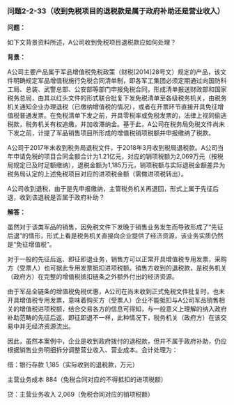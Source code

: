 ### 问题2-2-33（收到免税项目的退税款是属于政府补助还是营业收入）

**问题：**

如下文背景资料所述，A公司收到免税项目退税款应如何处理？

**背景：**

A公司主要产品属于军品增值税免税政策（财税[2014]28号文）规定的产品，该文件明确规定军品增值税施行免税合同清单制，即各军工集团必须定期通过向国防科工局、总装、武警总部、公安部等部门申报免税合同，形成清单报送财政部和国家税务总局，由其以红头文件的形式联合批复下发免税清单至各级税务机关，由税务机关通知企业办理退税（已缴纳增值税的情况），或者在开票环节直接开具免征增值税普通发票。在免税清单下发之前，开具零税率或免税发票的，法律上视同偷逃税款，税务机关有权追缴，并加收滞纳金。基于此，A公司在税务局免税文件尚未下发之前，计提了军品销售项目所形成的增值税销项税额并申报缴纳了税款。

A公司于2017年末收到税务局退税文件，于2018年3月收到税局退税款。A公司当年申请免税的项目合同金额合计为1.21亿元，对应的销项税额为2,069万元（按税局规定已及时足额缴纳），退税金额为1,185万元，销项税额与实际退税金额差异为税务局认定的上述免税项目对应的进项税金额（需做进项税转出）。

A公司收到退税，由于是先申报缴纳，主管税务机关再退回，形式上属于先征后退，收到该退税是否属于政府补助？

**解答：**

虽然对于该类军品的销售，因免税文件下发晚于销售业务发生而导致形成了“先征后退”的情形，形式上看是税务机关直接向企业提供了经济资源，该业务实质仍然是“免征增值税”。

对于一般的先征后返、即征即退业务，销售方可以正常开具增值税专用发票，采购方（受票人）也可据此专用发票抵扣进项税额。销售方收到的退税款，是税务机关（政府方）在完整的增值税抵扣链条之外额外付出的经济资源。

由于军品全链条的增值税免税优惠，A公司在尚未收到正式免税文件批复时，也未开具增值税专用发票，意味着购买方（受票人）企业不能抵扣与A公司军品销售相关的增值税进项税额，结合交易各方的信息可得知，与一般意义上理解的纳入政府补助范畴的先征后返、即征即退不一样，此种情况下，税务机关（政府方）在该交易中并无经济资源流出。

因此，虽然本案例中，企业是收到政府拨付的退税款，但并不属于政府补助，仍应根据销售业务明细拆分调整营业收入、营业成本。会计处理为：

借：银行存款 1,185（实际收到的退税款，万元）

主营业务成本 884（免税合同对应的不得抵扣的进项税额）

贷：主营业务收入 2,069（免税合同对应的销项税额）